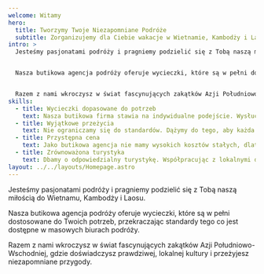 ```yaml
---
welcome: Witamy
hero:
  title: Tworzymy Twoje Niezapomniane Podróże
  subtitle: Zorganizujemy dla Ciebie wakacje w Wietnamie, Kambodży i Laosie. Tak jak lubisz. Na Twoich warunkach.
intro: >
  Jesteśmy pasjonatami podróży i pragniemy podzielić się z Tobą naszą miłością do Wietnamu, Kambodży i Laosu.


  Nasza butikowa agencja podróży oferuje wycieczki, które są w pełni dostosowane do Twoich potrzeb, przekraczając standardy tego co jest dostępne w masowych biurach podróży.


  Razem z nami wkroczysz w świat fascynujących zakątków Azji Południowo-Wschodniej, gdzie doświadczysz prawdziwej, lokalnej kultury i przeżyjesz niezapomniane przygody.
skills:
  - title: Wycieczki dopasowane do potrzeb
    text: Nasza butikowa firma stawia na indywidualne podejście. Wysłuchamy Twoich marzeń i potrzeb, proponując wycieczkę idealnie dostosowaną do Ciebie. Jesteśmy otwarci na sugestie i gotowi dostosować się tak, aby spełnić Twoje oczekiwania.
  - title: Wyjątkowe przeżycia
    text: Nie ograniczamy się do standardów. Dążymy do tego, aby każda z naszych wycieczek była unikalna, a Twoje doświadczenia autentyczne i niezapomniane. Poznawaj lokalne społeczności, odkrywaj mniej znane zakątki i przeżywaj chwile, które wyróżniają się na tle innych ofert rynkowych.
  - title: Przystępna cena
    text: Jako butikowa agencja nie mamy wysokich kosztów stałych, dlatego możemy dostosować się do Twojego budżetu, oferując najlepszą jakość w atrakcyjnej cenie. Zapytaj nas o propozycję - to nic nie kosztuje!
  - title: Zrównoważona turystyka
    text: Dbamy o odpowiedzialny turystykę. Współpracując z lokalnymi dostawcami i społecznościami, promujemy rozwój regionu, nie wspierając przy tym wielkich korporacji turystycznych. Wybierając nas, inwestujesz w autentyczne doświadczenia i pomagasz lokalnym społecznościom prosperować.
layout: ../../layouts/Homepage.astro
---
```


Jesteśmy pasjonatami podróży i pragniemy podzielić się z Tobą naszą miłością do Wietnamu, Kambodży i Laosu.

Nasza butikowa agencja podróży oferuje wycieczki, które są w pełni dostosowane do Twoich potrzeb, przekraczając standardy tego co jest dostępne w masowych biurach podróży.

Razem z nami wkroczysz w świat fascynujących zakątków Azji Południowo-Wschodniej, gdzie doświadczysz prawdziwej, lokalnej kultury i przeżyjesz niezapomniane przygody.
